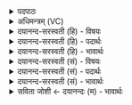 <details><summary>पदपाठः</summary>

उत्। बु॒ध्य॒स्व॒। अ॒ग्ने॒। प्रति॑। जा॒गृ॒हि॒। त्वम्। इ॒ष्टा॒पू॒र्त्ते इती॑ष्टाऽपू॒र्त्ते। सम्। सृ॒जे॒था॒म्। अ॒यम्। च॒। अ॒स्मिन्। स॒ध॒स्थ॒ इति॑ स॒धऽस्थे॑। अधि॑। उत्त॑रस्मि॒न्नित्युत्ऽत॑रस्मिन्। विश्वे॑। दे॒वाः॒। यज॑मानः। च॒। सी॒द॒त॒। ५४।
</details>

<details><summary>अधिमन्त्रम् (VC)</summary>

- अग्निर्देवता
- परमेष्ठी ऋषिः
- आर्षी त्रिष्टुप्
- धैवतः
</details>

<details><summary>दयानन्द-सरस्वती (हि) - विषयः</summary>

फिर वही पूर्वोक्त विषय अगले मन्त्र में कहा है ॥
</details>

<details><summary>दयानन्द-सरस्वती (हि) - पदार्थः</summary>

पदार्थान्वयभाषाः -  हे (अग्ने) अच्छी विद्या से प्रकाशित स्त्री वा पुरुष ! तू (उद्बुध्यस्व) अच्छे प्रकार ज्ञान को प्राप्त हो सब के प्रति, (प्रति, जागृहि) अविद्यारूप निद्रा को छोड़ के विद्या से चेतन हो (त्वम्) तू स्त्री (च) और (अयम्) यह पुरुष दोनों (अस्मिन्) इस वर्त्तमान (सधस्थे) एक स्थान में और (उत्तरस्मिन्) आगामी समय में सदा (इष्टापूर्त्ते) इष्ट सुख, विद्वानों का सत्कार, ईश्वर का आराधन, अच्छा सङ्ग करना और सत्यविद्या आदि का दान देना यह इष्ट और पूर्णबल, ब्रह्मचर्य्य, विद्या की शोभा, पूर्ण युवा अवस्था, साधन और उपसाधन यह सब पूर्त्त इन दोनों को (सं, सृजेथाम्) सिद्ध किया करो (विश्वे) सब (देवाः) विद्वान् लोग (च) और (यजमानः) यज्ञ करनेवाले पुरुष, तू इस एक स्थान में (अधि, सीदत) उन्नतिपूर्वक स्थिर होओ ॥५४ ॥
</details>

<details><summary>दयानन्द-सरस्वती (हि) - भावार्थः</summary>

भावार्थभाषाः -  जैसे अग्नि सुगन्धादि के होम से इष्ट सुख देता और यज्ञकर्त्ता जन यज्ञ की सामग्री पूरी करता है, वैसे उत्तम विवाह किये स्त्री-पुरुष इस जगत् में आचरण किया करें। जब विवाह के लिये दृढ़ प्रीतिवाले स्त्री-पुरुष हों, तब विद्वानों को बुला के उन के समीप वेदोक्त प्रतिज्ञा करके पति और पत्नी बनें ॥५४ ॥
</details>

<details><summary>दयानन्द-सरस्वती (सं) - विषयः</summary>

पुनस्तमेव विषयमाह ॥
</details>

<details><summary>दयानन्द-सरस्वती (सं) - पदार्थः</summary>

पदार्थान्वयभाषाः -  हे अग्ने ! त्वमुद्बुध्यस्व, सर्वान् प्रति जागृहि, त्वमयं चास्मिन् सधस्थ उत्तरस्मिँश्च सदेष्टापूर्त्ते संसृजेथाम्। विश्वे देवा यजमानश्चैतस्मिन्नधि सीदत ॥५४ ॥
</details>

<details><summary>दयानन्द-सरस्वती (सं) - भावार्थः</summary>

भावार्थभाषाः -  यथाऽग्नियजमानौ सुखं पूर्णां सामग्रीं च साध्नुतस्तथा कृतविवाहाः स्त्रीपुरुषा अस्मिन् जगति समाचरन्तु। यदा विवाहाय दृढप्रीती स्त्रीपुरुषौ भवेतां, तदा विदुष आहूयैतेषां सन्निधौ वेदोक्ताः प्रतिज्ञाः कृत्वा पतिः पत्नी च भवेताम् ॥५४ ॥
</details>

<details><summary>सविता जोशी ← दयानन्दः (म) - भावार्थः</summary>

भावार्थभाषाः -  जसे सुगंधी होम करण्याने अग्नी सुखकारक ठरतो व यज्ञकर्ता सामग्रीने यज्ञ पूर्ण करतो तसे उत्तम विवाह केलेल्या स्त्री-पुरुषांनी या जगात वागावे. जेव्हा विवाह करावयाचा असेल तेव्हा दृढ प्रेम असलेल्या स्त्री-पुरुषांनी विद्वानांना आमंत्रित करून त्यांच्यासमोर वेदोक्त प्रतिज्ञा करून पती व पत्नी बनावे.
</details>